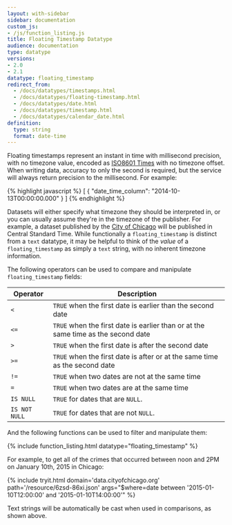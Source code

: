 ```yaml
---
layout: with-sidebar
sidebar: documentation
custom_js:
- /js/function_listing.js 
title: Floating Timestamp Datatype
audience: documentation
type: datatype
versions:
- 2.0
- 2.1
datatype: floating_timestamp
redirect_from:
  - /docs/datatypes/timestamps.html
  - /docs/datatypes/floating-timestamp.html
  - /docs/datatypes/date.html
  - /docs/datatypes/timestamp.html
  - /docs/datatypes/calendar_date.html
definition:
  type: string
  format: date-time
---
```


Floating timestamps represent an instant in time with millisecond precision, with no timezone value, encoded as [ISO8601 Times](https://en.wikipedia.org/wiki/ISO_8601#Times) with no timezone offset. When writing data, accuracy to only the second is required, but the service will always return precision to the millisecond. For example:

{% highlight javascript %}
[ {
  "date_time_column": "2014-10-13T00:00:00.000"
} ]
{% endhighlight %}

Datasets will either specify what timezone they should be interpreted in, or you can usually assume they're in the timezone of the publisher. For example, a dataset published by the [City of Chicago](https://data.cityofchicago.org) will be published in Central Standard Time. While functionally a `floating_timestamp` is distinct from a `text` datatype, it may be helpful to think of the *value* of a `floating_timestamp` as simply a `text` string, with no inherent timezone information.

The following operators can be used to compare and manipulate `floating_timestamp` fields: 

| Operator     | Description                                                                       |
| ---           | ---                                                                               |
| `<`           | `TRUE` when the first date is earlier than the second date                        |
| `<=`          | `TRUE` when the first date is earlier than or at the same time as the second date |
| `>`           | `TRUE` when the first date is after the second date                               |
| `>=`          | `TRUE` when the first date is after or at the same time as the second date        |
| `!=`          | `TRUE` when two dates are not at the same time                                    |
| `=`           | `TRUE` when two dates are at the same time                                        |
| `IS NULL`     | `TRUE` for dates that are `NULL`.                                                 |
| `IS NOT NULL` | `TRUE` for dates that are not `NULL`.                                             |

And the following functions can be used to filter and manipulate them: 

{% include function_listing.html datatype="floating_timestamp" %}

For example, to get all of the crimes that occurred between noon and 2PM on January 10th, 2015 in Chicago:

{% include tryit.html domain='data.cityofchicago.org' path='/resource/6zsd-86xi.json' args="$where=date between '2015-01-10T12:00:00' and '2015-01-10T14:00:00'" %}

Text strings will be automatically be cast when used in comparisons, as shown above.
